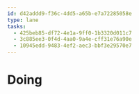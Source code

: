 ```yaml
---
id: d42addd9-f36c-4dd5-a65b-e7a72285058e
type: lane
tasks:
  - 425beb85-df72-4e1a-9ff0-1b3320d011c7
  - 3c885ee3-0f4d-4aa0-9a4e-cff31e76a90e
  - 10945edd-9483-4ef2-aec3-bbf3e29570e7
---
```


# Doing
